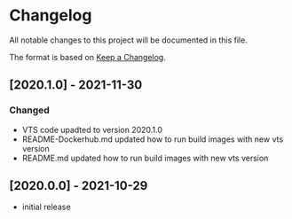 # Changelog

All notable changes to this project will be documented in this file.

The format is based on [Keep a Changelog].

## [2020.1.0] - 2021-11-30
### Changed
- VTS code upadted to version 2020.1.0
- README-Dockerhub.md updated how to run build images with new vts version 
- README.md updated how to run build images with new vts version 
## [2020.0.0] - 2021-10-29
- initial release

<!-- Links -->
[keep a changelog]: https://keepachangelog.com/en/1.0.0/